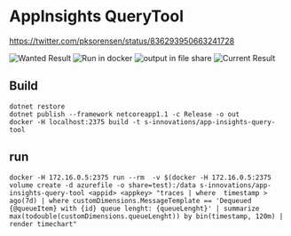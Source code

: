 ﻿# AppInsights QueryTool

https://twitter.com/pksorensen/status/836293950663241728




![Wanted Result](https://pbs.twimg.com/media/C5scVYtWYAIZdPo.png:large)
![Run in docker](https://pbs.twimg.com/media/C5scuKsXEAAxfGR.jpg:large)
![output in file share](https://pbs.twimg.com/media/C5scz06XQAA4FqQ.jpg:large)
![Current Result](https://pbs.twimg.com/media/C5sc3xJWcAEItxy.jpg:large)

## Build
```
dotnet restore
dotnet publish --framework netcoreapp1.1 -c Release -o out
docker -H localhost:2375 build -t s-innovations/app-insights-query-tool
```

## run 
```
docker -H 172.16.0.5:2375 run --rm  -v $(docker -H 172.16.0.5:2375 volume create -d azurefile -o share=test):/data s-innovations/app-insights-query-tool <appid> <appkey> "traces | where  timestamp > ago(7d) | where customDimensions.MessageTemplate == 'Dequeued {@queueItem} with {id} queue lenght: {queueLenght}' | summarize max(todouble(customDimensions.queueLenght)) by bin(timestamp, 120m) | render timechart"
```
